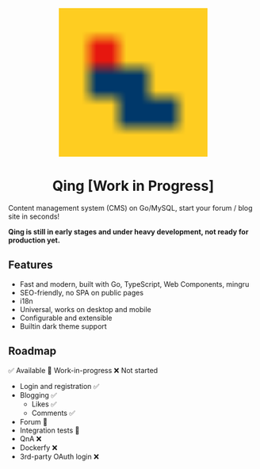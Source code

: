 <div align="center">
	<img src="./web/static/img/main/qing.svg" width="300" height="300" alt="The Qing Project">
	<br>
	<h1>Qing [Work in Progress]</h1>
</div>

Content management system (CMS) on Go/MySQL, start your forum / blog site in seconds!

**Qing is still in early stages and under heavy development, not ready for production yet.**

## Features

- Fast and modern, built with Go, TypeScript, Web Components, mingru
- SEO-friendly, no SPA on public pages
- i18n
- Universal, works on desktop and mobile
- Configurable and extensible
- Builtin dark theme support

## Roadmap

✅ Available 🚧 Work-in-progress ❌ Not started

- Login and registration ✅
- Blogging ✅
  - Likes ✅
  - Comments ✅
- Forum 🚧
- Integration tests 🚧
- QnA ❌
- Dockerfy ❌
- 3rd-party OAuth login ❌
